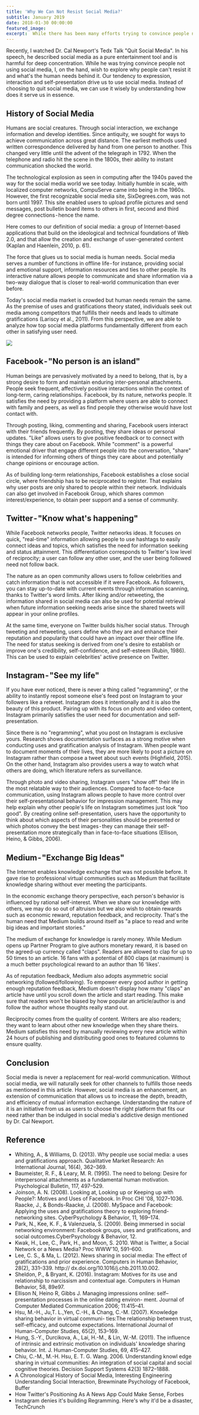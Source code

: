 ```yaml
---
title: 'Why We Can Not Resist Social Media?'
subtitle: January 2019
date: 2018-01-30 00:00:00
featured_image: 
excerpt:  While there has been many efforts trying to convince people not using social media, I, on the hand, wish to explore why people can't resist it and what's the human needs behind it. Our tendency to expression, interaction and self-presentation drive us to use social media. 
---
```


Recently, I watched Dr. Cal Newport's Tedx Talk "Quit Social Media". In his speech, he described social media as a pure entertainment tool and is harmful for deep concentration. While he was trying convince people not using social media, I, on the hand, wish to explore why people can't resist it and what's the human needs behind it. Our tendency to expression, interaction and self-presentation drive us to use social media. Instead of choosing to quit social media, we can use it wisely by understanding how does it serve us in essence.

## History of Social Media
Humans are social creatures. Through social interaction, we exchange information and develop identities. Since antiquity, we sought for ways to achieve communication across great distance. The earliest methods used written correspondence delivered by hand from one person to another. This changed very little until the advent of the telegraph in 1792. When the telephone and radio hit the scene in the 1800s, their ability to instant communication shocked the world. 

The technological explosion as seen in computing after the 1940s paved the way for the social media world we see today. Initially humble in scale, with localized computer networks, CompuServe came into being in the 1960s. However, the first recognizable social media site, SixDegrees.com, was not born until 1997. This site enabled users to upload profile pictures and send messages, post bulletin board items to others in first, second and third degree connections - hence the name. 

Here comes to our definition of social media:  a group of Internet-based applications that build on the ideological and technical foundations of Web 2.0, and that allow the creation and exchange of user-generated content (Kaplan and Haenlein, 2010, p. 61). 

The force that glues us to social media is human needs. Social media serves a number of functions in offline life - for instance, providing social and emotional support, information resources and ties to other people. Its interactive nature allows people to communicate and share information via a two-way dialogue that is closer to real-world communication than ever before. 

Today's social media market is crowded but human needs remain the same. As the premise of uses and gratifications theory stated, individuals seek out media among competitors that fulfills their needs and leads to ultimate gratifications (Lariscy et al., 2011). From this perspective, we are able to analyze how top social media platforms fundamentally different from each other in satisfying user need.

![](/images/social_media.png)


## Facebook - "No person is an island"
Human beings are pervasively motivated by a need to belong, that is, by a strong desire to form and maintain enduring inter-personal attachments. People seek frequent, affectively positive interactions within the context of long-term, caring relationships. Facebook, by its nature, networks people. It satisfies the need by providing a platform where users are able to connect with family and peers, as well as find people they otherwise would have lost contact with. 

Through posting, liking, commenting and sharing, Facebook users interact with their friends frequently. By posting, they share ideas or personal updates. "Like" allows users to give positive feedback or to connect with things they care about on Facebook. While "comment" is a powerful emotional driver that engage different people into the conversation, "share" is intended for informing others of things they care about and potentially change opinions or encourage action. 

As of building long-term relationships, Facebook establishes a close social circle, where friendship has to be reciprocated to register. That explains why user posts are only shared to people within their network. Individuals can also get involved in Facebook Group, which shares common interest/experience, to obtain peer support and a sense of community.



## Twitter - "Know what's happening"
While Facebook networks people, Twitter networks ideas. It focuses on quick, "real-time" information allowing people to use hashtags to easily connect ideas and topics, which satisfies the need for information seeking and status attainment. This differentiation corresponds to Twitter's low level of reciprocity; a user can follow any other user, and the user being followed need not follow back. 

The nature as an open community allows users to follow celebrities and catch information that is not accessible if it were Facebook. As followers, you can stay up-to-date with current events through information scanning, thanks to Twitter's word limits. After liking and/or retweeting, the information shared in social media can also be used for potential retrieval when future information seeking needs arise since the shared tweets will appear in your online profiles. 

At the same time, everyone on Twitter builds his/her social status. Through tweeting and retweeting, users define who they are and enhance their reputation and popularity that could have an impact over their offline life. The need for status seeking is derived from one's desire to establish or improve one's credibility, self-confidence, and self-esteem (Rubin, 1986). This can be used to explain celebrities' active presence on Twitter.

## Instagram - "See my life"
If you have ever noticed, there is never a thing called "regramming", or the ability to instantly repost someone else's feed post on Instagram to your followers like a retweet. Instagram does it intentionally and it is also the beauty of this product. Pairing up with its focus on photo and video content, Instagram primarily satisfies the user need for documentation and self-presentation. 

Since there is no "regramming", what you post on Instagram is exclusive yours. Research shows documentation surfaces as a strong motive when conducting uses and gratification analysis of Instagram. When people want to document moments of their lives, they are more likely to post a picture on Instagram rather than compose a tweet about such events (Highfield, 2015). On the other hand, Instagram also provides users a way to watch what others are doing, which literature refers as surveillance. 

Through photo and video sharing, Instagram users "show off" their life in the most relatable way to their audiences. Compared to face-to-face communication, using Instagram allows people to have more control over their self-presentational behavior for impression management. This may help explain why other people's life on Instagram sometimes just look "too good". By creating online self-presentation, users have the opportunity to think about which aspects of their personalities should be presented or which photos convey the best images - they can manage their self-presentation more strategically than in face-to-face situations (Ellison, Heino, & Gibbs, 2006).

## Medium - "Exchange Big Ideas"
The Internet enables knowledge exchange that was not possible before. It gave rise to professional virtual communities such as Medium that facilitate knowledge sharing without ever meeting the participants. 

In the economic exchange theory perspective, each person's behavior is influenced by rational self-interest. When we share our knowledge with others, we may do so out of altruism but we also wish to obtain rewards such as economic reward, reputation feedback, and reciprocity. That's the human need that Medium builds around itself as "a place to read and write big ideas and important stories.” 

The medium of exchange for knowledge is rarely money. While Medium opens up Partner Program to give authors monetary reward, it is based on the agreed-up currency called "claps". Readers are allowed to clap for up to 50 times to an article. 16 fans with a potential of 800 claps (at maximum) is a much better psychological reward to an author than 16 ‘likes'. 

As of reputation feedback, Medium also adopts asymmetric social networking (followed/following). To empower every good author in getting enough reputation feedback, Medium doesn't display how many "claps" an article have until you scroll down the article and start reading. This make sure that readers won't be biased by how popular an article/author is and follow the author whose thoughts really stand out. 

Reciprocity comes from the quality of content. Writers are also readers; they want to learn about other new knowledge when they share theirs. Medium satisfies this need by manually reviewing every new article within 24 hours of publishing and distributing good ones to featured columns to ensure quality. 


## Conclusion
Social media is never a replacement for real-world communication. Without social media, we will naturally seek for other channels to fulfills those needs as mentioned in this article. However, social media is an enhancement, an extension of communication that allows us to increase the depth, breadth, and efficiency of mutual information exchange. Understanding the nature of it is an initiative from us as users to choose the right platform that fits our need rather than be indulged in social media's addictive design mentioned by Dr. Cal Newport.



## Reference
* Whiting, A., & Williams, D. (2013). Why people use social media: a uses and gratifications approach. Qualitative Market Research: An International Journal, 16(4), 362–369.
* Baumeister, R. F., & Leary, M. R. (1995). The need to belong: Desire for interpersonal attachments as a fundamental human motivation. Psychological Bulletin, 117, 497–529.
* Joinson, A. N. (2008). Looking at, Looking up or Keeping up with People?: Motives and Uses of Facebook. In Proc CHI '08, 1027–1036.
Raacke, J., & Bonds-Raacke, J. (2008). MySpace and Facebook: Applying the uses and gratifications theory to exploring friend-networking sites. CyberPsychology & Behavior, 11, 169–174.
* Park, N., Kee, K. F., & Valenzuela, S. (2009). Being immersed in social networking environment: Facebook groups, uses and gratifications, and social outcomes.CyberPsychology & Behavior, 12.
* Kwak, H., Lee, C., Park, H., and Moon, S. 2010. What is Twitter, a Social Network or a News Media? Proc WWW'10, 591–600.
* Lee, C. S., & Ma, L. (2012). News sharing in social media: The effect of gratifications and prior experience. Computers in Human Behavior, 28(2), 331–339. http:// dx.doi.org/10.1016/j.chb.2011.10.002.
* Sheldon, P., & Bryant, K. (2016). Instagram: Motives for its use and relationship to narcissism and contextual age. Computers in Human Behavior, 58, 89e97.
* Ellison N, Heino R, Gibbs J. Managing impressions online: self–presentation processes in the online dating environ- ment. Journal of Computer Mediated Communication 2006; 11:415–41.
* Hsu, M.-H., Ju,T. L.,Yen, C.-H., & Chang, C.-M. (2007). Knowledge sharing behavior in virtual communi- ties:The relationship between trust, self-efficacy, and outcome expectations. International Journal of Human-Computer Studies, 65(2), 153–169.
* Hung, S.-Y., Durcikova, A., Lai, H.-M., & Lin, W.-M. (2011). The influence of intrinsic and extrinsic motivation on individuals' knowledge sharing behavior. Int. J. Human-Computer Studies, 69, 415–427.
* Chiu, C.-M., M.-H. Hsu, E. T. G. Wang. 2006. Understanding knowl edge sharing in virtual communities: An integration of social capital and social cognitive theories. Decision Support Systems 42(3) 1872–1888.
* A Chronological History of Social Media, Interesting Engineering
Understanding Social Interaction, Brewminate
Psychology of Facebook, Buffer
* How Twitter's Positioning As A News App Could Make Sense, Forbes
* Instagram denies it's building Regramming. Here's why it'd be a disaster, TechCrunch
